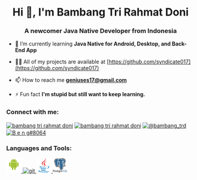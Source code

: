 <h1 align="center">Hi 👋, I'm Bambang Tri Rahmat Doni</h1>
<h3 align="center">A newcomer Java Native Developer from Indonesia</h3>

- 🌱 I’m currently learning **Java Native for Android, Desktop, and Back-End App**

- 👨‍💻 All of my projects are available at [https://github.com/syndicate017](https://github.com/syndicate017)

- 📫 How to reach me **geniuses17@gmail.com**

- ⚡ Fun fact **I'm stupid but still want to keep learning.**

<h3 align="left">Connect with me:</h3>
<p align="left">
<a href="https://linkedin.com/in/bambang tri rahmat doni" target="blank"><img align="center" src="https://raw.githubusercontent.com/rahuldkjain/github-profile-readme-generator/master/src/images/icons/Social/linked-in-alt.svg" alt="bambang tri rahmat doni" height="30" width="40" /></a>
<a href="https://fb.com/bambang tri rahmat doni" target="blank"><img align="center" src="https://raw.githubusercontent.com/rahuldkjain/github-profile-readme-generator/master/src/images/icons/Social/facebook.svg" alt="bambang tri rahmat doni" height="30" width="40" /></a>
<a href="https://instagram.com/@bambang_trd" target="blank"><img align="center" src="https://raw.githubusercontent.com/rahuldkjain/github-profile-readme-generator/master/src/images/icons/Social/instagram.svg" alt="@bambang_trd" height="30" width="40" /></a>
<a href="https://discord.gg/B e n g#8064" target="blank"><img align="center" src="https://raw.githubusercontent.com/rahuldkjain/github-profile-readme-generator/master/src/images/icons/Social/discord.svg" alt="B e n g#8064" height="30" width="40" /></a>
</p>

<h3 align="left">Languages and Tools:</h3>
<p align="left"> <a href="https://developer.android.com" target="_blank" rel="noreferrer"> <img src="https://raw.githubusercontent.com/devicons/devicon/master/icons/android/android-original-wordmark.svg" alt="android" width="40" height="40"/> </a> <a href="https://git-scm.com/" target="_blank" rel="noreferrer"> <img src="https://www.vectorlogo.zone/logos/git-scm/git-scm-icon.svg" alt="git" width="40" height="40"/> </a> <a href="https://www.java.com" target="_blank" rel="noreferrer"> <img src="https://raw.githubusercontent.com/devicons/devicon/master/icons/java/java-original.svg" alt="java" width="40" height="40"/> </a> <a href="https://www.postgresql.org" target="_blank" rel="noreferrer"> <img src="https://raw.githubusercontent.com/devicons/devicon/master/icons/postgresql/postgresql-original-wordmark.svg" alt="postgresql" width="40" height="40"/> </a> </p>
